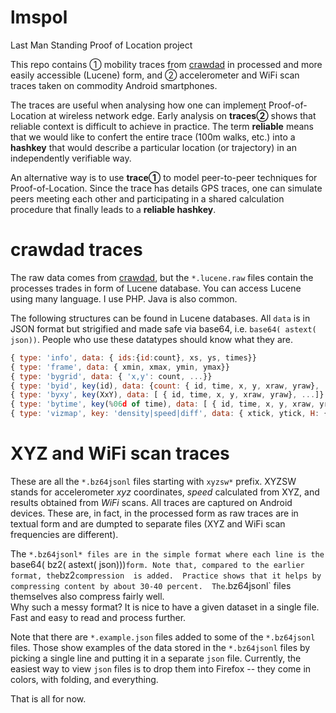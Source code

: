 # lmspol
Last Man Standing Proof of Location project

This repo contains 
① mobility traces from [crawdad](http://crawdad.cs.dartmouth.edu) in processed and more easily accessible (Lucene) form, and 
② accelerometer and WiFi scan traces taken on commodity Android smartphones. 

The traces are useful when analysing how one can implement Proof-of-Location 
at wireless network edge.  Early analysis on **traces②** shows that reliable context is difficult to achieve in practice. 
The term **reliable** means that we would like to confert the entire trace (100m walks, etc.) 
into a **hashkey** that would describe a particular location (or trajectory) in an independently verifiable way.

An alternative way is to use **trace①** to model peer-to-peer techniques for Proof-of-Location. 
Since the trace has details GPS traces, one can simulate peers meeting each other and participating in a 
shared calculation procedure that finally leads to a **reliable hashkey**.


# crawdad traces 

The raw data comes from  [crawdad](http://crawdad.cs.dartmouth.edu), 
but the `*.lucene.raw` files contain the processes trades in form of Lucene database.  You can access Lucene using many language. 
I use PHP.  Java is also common. 

The following structures can be found in Lucene databases.  All `data` is in JSON format but strigified and made safe via base64, i.e.  `base64( astext( json))`.
People who use these datatypes should know what they are.

```js
{ type: 'info', data: { ids:{id:count}, xs, ys, times}}  
{ type: 'frame', data: { xmin, xmax, ymin, ymax}}  
{ type: 'bygrid', data: { 'x,y': count, ...}}
{ type: 'byid', key(id), data: {count: { id, time, x, y, xraw, yraw}, ...}}
{ type: 'byxy', key(XxY), data: [ { id, time, x, y, xraw, yraw}, ...]}
{ type: 'bytime', key(%06d of time), data: [ { id, time, x, y, xraw, yraw}, ...]}
{ type: 'vizmap', key: 'density|speed|diff', data: { xtick, ytick, H: { 'x,y': eval,...}, raw:{ 'x,y': { key: count}}}}    diff>0#dense+still  diff<0:sparse+fast
```


# XYZ and WiFi scan traces

These are all the `*.bz64jsonl` files starting with `xyzsw*` prefix.  XYZSW stands for accelerometer *xyz* coordinates, *speed* calculated from XYZ, 
and results obtained from *WiFi* scans. All traces are captured on Android devices.  These are, in fact, in the processed form as raw traces are in textual form and 
are dumpted to separate files (XYZ and WiFi scan frequencies are different). 

The `*.bz64jsonl* files are in the simple format where each line is the `base64( bz2( astext( json)))` form. Note that, compared to the earlier format, the `bz2` compression 
is added.  Practice shows that it helps by compressing content by about 30-40 percent.  The `.bz64jsonl` files themselves also compress fairly well.  
Why such a messy format?  It is nice to have a given dataset in a single file.  Fast and easy to read and process further. 

Note that there are `*.example.json` files added to some of the `*.bz64jsonl` files.  Those show examples of the data stored in the `*.bz64jsonl` files by picking a single line 
and putting it in a separate `json` file.  Currently, the easiest way to view `json` files is to drop them into Firefox -- they come in colors, with folding, and everything. 


That is all for now. 


